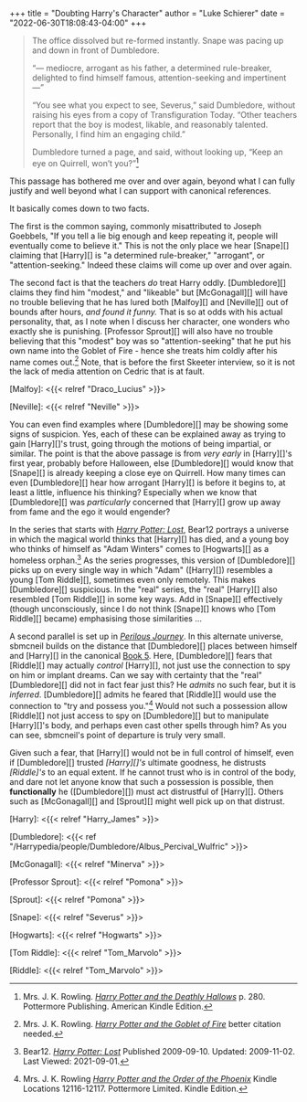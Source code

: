 +++
title = "Doubting Harry's Character"
author = "Luke Schierer"
date = "2022-06-30T18:08:43-04:00"
+++

> The office dissolved but re-formed instantly. Snape was pacing up and down in
> front of Dumbledore. 
> 
> “— mediocre, arrogant as his father, a determined rule-breaker, delighted to
> find himself famous, attention-seeking and impertinent —” 
> 
> “You see what you expect to see, Severus,” said Dumbledore, without raising
> his eyes from a copy of Transfiguration Today. “Other teachers report that the
> boy is modest, likable, and reasonably talented. Personally, I find him an
> engaging child.” 
> 
> Dumbledore turned a page, and said, without looking up, “Keep an eye on
> Quirrell, won’t you?”[^20210901-1]

This passage has bothered me over and over again, beyond what I can fully
justify and well beyond what I can support with canonical references.  

It basically comes down to two facts.  

The first is the common saying, commonly misattributed to Joseph Goebbels, "If
you tell a lie big enough and keep repeating it, people will eventually come to
believe it."  This is not the only place we hear [Snape][] claiming that
[Harry][] is "a determined rule-breaker," "arrogant", or "attention-seeking."
Indeed these claims will come up over and over again.  

The second fact is that the teachers *do* treat Harry oddly.  [Dumbledore][]
claims they find him "modest," and "likeable" but [McGonagall][] will have no
trouble believing that he has lured both [Malfoy][] and [Neville][] out of
bounds after hours, *and found it funny.*  That is so at odds with his actual
personality, that, as I note when I discuss her character, one wonders who
exactly she is punishing.  [Professor Sprout][] will also have no trouble
believing that this "modest" boy was so "attention-seeking" that he put his own
name into the Goblet of Fire - hence she treats him coldly after his name comes
out.[^20210901-2]  Note, that is before the first Skeeter interview, so it is
not the lack of media attention on Cedric that is at fault. 

[Malfoy]: <{{< relref "Draco_Lucius" >}}>

[Neville]: <{{< relref "Neville" >}}>

You can even find examples where [Dumbledore][] may be showing some signs of
suspicion. Yes, each of these can be explained away as trying to gain
[Harry][]'s trust, going through the motions of being impartial, or similar.
The point is that the above passage is from *very early* in [Harry][]'s first
year, probably before Halloween, else [Dumbledore][] would know that [Snape][]
is already keeping a close eye on Quirrell.  How many times can even
[Dumbledore][] hear how arrogant [Harry][] is before it begins to, at least a
little, influence his thinking?  Especially when we know that [Dumbledore][]
was *particularly* concerned that [Harry][] grow up away from fame and the ego
it would engender?  

In the series that starts with _[Harry Potter: Lost][B12HPL1]_, Bear12 portrays
a universe in which the magical world thinks that [Harry][] has died, and a
young boy who thinks of himself as "Adam Winters" comes to [Hogwarts][] as a
homeless orphan.[^20210901-3]  As the series progresses, this version of
[Dumbledore][] picks up on every single way in which "Adam" \([Harry][]\)
resembles a young [Tom Riddle][], sometimes even only remotely.  This makes
[Dumbledore][] suspicious.  In the "real" series, the "real" [Harry][] also
resembled [Tom Riddle][] in some key ways.  Add in [Snape][] effectively
(though unconsciously, since I do not think [Snape][] knows who [Tom Riddle][]
became) emphasising those similarities … 

A second parallel is set up in _[Perilous Journey][]_.  In this alternate
universe, sbmcneil builds on the distance that [Dumbledore][] places between
himself and [Harry][] in the canonical [Book 5][].  Here, [Dumbledore][] fears
that [Riddle][] may actually *control* [Harry][], not just use the connection
to spy on him or implant dreams.  Can we say with certainty that the "real"
[Dumbledore][] did not in fact fear just this?  He *admits* no such fear, but
it is *inferred*.  [Dumbledore][] admits he feared that [Riddle][] would use the
connection to "try and possess you."[^221109-1]  Would not such a possession
allow [Riddle][] not just access to spy on [Dumbledore][] but to manipulate
[Harry][]'s body, and perhaps even cast other spells through him?  As you can
see, sbmcneil's point of departure is truly very small.  

Given such a fear, that [Harry][] would not be in full control of himself, even
if [Dumbledore][] trusted *[Harry][]'s* ultimate goodness, he distrusts
*[Riddle]'s* to an equal extent.  If he cannot trust who is in control of the
body, and dare not let anyone know that such a possession is possible, then
**functionally** he ([Dumbledore][]) must act distrustful of [Harry][].  Others
such as [McGonagall][] and [Sprout][] might well pick up on that distrust.

[^221109-1]: Mrs. J. K. Rowling
    _[Harry Potter and the Order of the Phoenix](https://www.librarything.com/work/115/book/225886709)_
    Kindle Locations 12116-12117. Pottermore Limited. Kindle Edition. 

[Book 5]: <https://www.librarything.com/work/115/book/225886709>

[Perilous Journey]: <https://www.fanfiction.net/s/8281675>

[Harry]: <{{< relref "Harry_James" >}}>

[Dumbledore]: <{{< ref "/Harrypedia/people/Dumbledore/Albus_Percival_Wulfric" >}}>

[McGonagall]: <{{< relref "Minerva" >}}>

[Professor Sprout]: <{{< relref "Pomona" >}}>

[Sprout]: <{{< relref "Pomona" >}}>

[Snape]: <{{< relref "Severus" >}}>

[Hogwarts]: <{{< relref "Hogwarts" >}}>

[Tom Riddle]: <{{< relref "Tom_Marvolo" >}}>

[Riddle]: <{{< relref "Tom_Marvolo" >}}>

[^20210901-1]: Mrs. J. K. Rowling. 
    _[Harry Potter and the Deathly Hallows](https://www.goodreads.com/book/show/136251.Harry_Potter_and_the_Deathly_Hallows)_
    p. 280. Pottermore Publishing. American Kindle Edition. 

[^20210901-2]: Mrs. J. K. Rowling. 
    _[Harry Potter and the Goblet of Fire](https://www.goodreads.com/book/show/6.Harry_Potter_and_the_Goblet_of_Fire)_
    better citation needed. 

[^20210901-3]: Bear12. _[Harry Potter: Lost][B12HPL2]_
    Published 2009-09-10. Updated: 2009-11-02. Last Viewed: 2021-09-01. 

[B12HPL1]: https://www.fanfiction.net/s/5366780

[B12HPL2]: https://www.fanfiction.net/s/5366780

